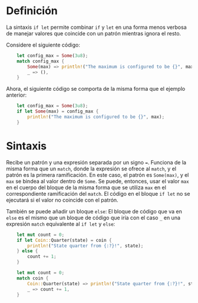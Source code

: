 # Definición
La sintaxis `if let` permite combinar `if` y `let` en una forma menos verbosa de manejar valores que coincide con un patrón mientras ignora el resto.

Considere el siguiente código:
```rust
    let config_max = Some(3u8);
    match config_max {
        Some(max) => println!("The maximum is configured to be {}", max),
        _ => (),
    }
```

Ahora, el siguiente código se comporta de la misma forma que el ejemplo anterior:
```rust
    let config_max = Some(3u8);
    if let Some(max) = config_max {
        println!("The maximum is configured to be {}", max);
    }
```

# Sintaxis
Recibe un patrón y una expresión separada por un signo `=`. Funciona de la misma forma que un `match`, donde la expresión se ofrece al `match`, y el patrón es la primera ramificación. En este caso, el patrón es `Some(max)`, y el `max` se bindea al valor dentro de `Some`. Se puede, entonces, usar el valor `max` en el cuerpo del bloque de la misma forma que se utiliza `max` en el correspondiente ramificación del `match`. El código en el bloque `if let` no se ejecutará si el valor no coincide con el patrón.

También se puede añadir un bloque `else`: El bloque de código que va en `else` es el mismo que un bloque de código que iría con el caso `_` en una expresión `match` equivalente al `if let` y `else`:
```rust
    let mut count = 0;
    if let Coin::Quarter(state) = coin {
        println!("State quarter from {:?}!", state);
    } else {
        count += 1;
    }
```
```rust
    let mut count = 0;
    match coin {
        Coin::Quarter(state) => println!("State quarter from {:?}!", state),
        _ => count += 1,
    }
```